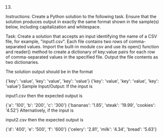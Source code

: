 13.
Instructions:
Create a Python solution to the following task. Ensure that the solution produces output in exactly the same format shown in the sample(s) below, including capitalization and whitespace.
 
Task:
Create a solution that accepts an input identifying the name of a CSV file, for example, "input1.csv". Each file contains two rows of comma-separated values. Import the built-in module csv and use its open() function and reader() method to create a dictionary of key:value pairs for each row of comma-separated values in the specified file. Output the file contents as two dictionaries.

The solution output should be in the format

{'key': 'value', 'key': 'value', 'key': 'value'}
{'key': 'value', 'key': 'value', 'key': 'value'}
Sample Input/Output:
If the input is

input1.csv
then the expected output is

{'a': '100', 'b': '200', 'c': '300'}
{'bananas': '1.85', 'steak': '19.99', 'cookies': '4.52'}
Alternatively, if the input is

input2.csv
then the expected output is

{'d': '400', 'e': '500', 'f': '600'}
{'celery': '2.81', 'milk': '4.34', 'bread': '5.63'}
